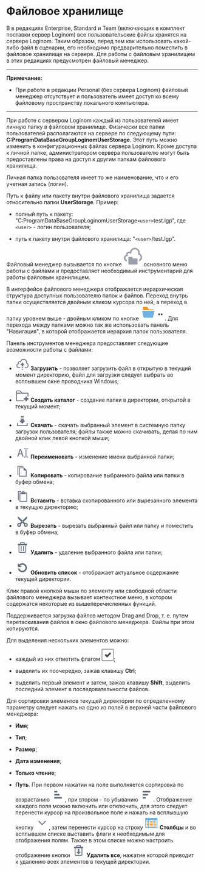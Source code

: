 # Файловое хранилище

В в редакциях Enterprise, Standard и Team (включающих в комплект поставки сервер Loginom) все пользовательские файлы хранятся на сервере Loginom. Таким образом, перед тем как использовать какой-либо файл в сценарии, его необходимо предварительно поместить в файловое хранилище на сервере. Для работы с файловым хранилищем в этих редакциях предусмотрен файловый менеджер.

--------

**Примечание:**


*  При работе в редакции Personal (без сервера Loginom) файловый менеджер отсутствует и пользователь имеет доступ ко всему файловому пространству локального компьютера.

----------

При работе с сервером Loginom каждый из пользователей имеет личную папку в файловом хранилище. Физически все папки пользователей располагаются на сервере по следующему пути: **C:ProgramDataBaseGroupLoginomUserStorage**. Этот путь можно изменить в конфигурационных файлах сервера Loginom.  Кроме доступа к личной папке, администратором сервера пользователю могут быть предоставлены права на доступ к другим папкам файлового хранилища.

Личная папка пользователя имеет то же наименование, что и его учетная запись (логин).

Путь к файлу или пакету внутри файлового хранилища задается относительно папки **UserStorage**. Пример:

*  полный путь к пакету: "C:ProgramDataBaseGroupLoginomUserStorage`<user>`test.lgp", где `<user>` - логин пользователя; 

*  путь к пакету внутри файлового хранилища: "`<user>`/test.lgp".

Файловый менеджер вызывается по кнопке ![](./media/app/icons/toolbar_18/file_manager.svg) основного меню работы с файлами и предоставляет необходимый инструментарий для работы файловым хранилищем.

В интерфейсе файлового менеджера отображается иерархическая структура доступных пользователю папок и файлов. Переход внутрь папки осуществляется двойным кликом курсора по ней, а переход в папку уровнем выше - двойным кликом по кнопке ![](./media/app/icons/toolbar_18/folder_up_button.svg). Для перехода между папками можно так же использовать панель "Навигация", в которой отображается иерархия папок пользователя.

Панель инструментов менеджера предоставляет следующие возможности работы с файлами:

*  ![](./media/app/icons/toolbar_18/file_manager_upload.svg) **Загрузить** - позволяет загрузить файл в открытую в текущий момент директорию, файл для загрузки следует выбрать во всплывшем окне проводника Windows;

*  ![](./media/app/icons/toolbar_18/file_manager_add_folder.svg) **Создать каталог** - создание папки в директории, открытой в текущий момент;

*  ![](./media/app/icons/toolbar_18/file_manager_download.svg) **Скачать** - скачать выбранный элемент в системную папку загрузок пользователя; файлы также можно скачивать, делая по ним двойной клик левой кнопкой мыши;

*  ![](./media/app/icons/toolbar_18/file_manager_rename.svg) **Переименовать** - изменение имени выбранной папки;

*  ![](./media/app/icons/toolbar_18/file_manager_copy.svg) **Копировать** - копирование выбранного файла или папки в буфер обмена;

*  ![](./media/app/icons/toolbar_18/file_manager_paste.svg) **Вставить** - вставка скопированного или вырезанного элемента в текущую директорию;

*  ![](./media/app/icons/toolbar_18/file_manager_cut.svg) **Вырезать** - вырезать выбранный файл или папку и поместить в буфер обмена;

*  ![](./media/app/icons/toolbar_18/toolbar_18_8.svg) **Удалить** - удаление выбранного файла или папки;

*  ![](./media/app/icons/toolbar_18/toolbar_18_13.svg) **Обновить список** - отображает актуальное содержание текущей директории.

Клик правой кнопкой мыши по элементу или свободной области файлового менеджера вызывает контекстное меню, в котором содержатся некоторые из вышеперечисленных функций.

Поддерживается загрузка файлов методом Drag and Drop, т. е. путем перетаскивания файлов в окно файлового менеджера. Файлы при этом копируются.

Для выделения нескольких элементов можно:

*  каждый из них отметить флагом ![](./media/app/icons/toolbar_18/checked.svg);

*  выделить их поочередно, зажав клавишу **Ctrl**;

*  выделить первый элемент и затем, зажав клавишу **Shift**, выделить последний элемент в последовательности файлов. 

Для сортировки элементов текущей директории по определенному параметру следует нажать на одно из полей в верхней части файлового менеджера:

*  **Имя**;

*  **Тип**;

*  **Размер**;

*  **Дата изменения**;

*  **Только чтение**;

*  **Путь**.
При первом нажатии на поле выполняется сортировка по возрастанию ![](./media/app/icons/toolbar_18/toolbar_18_155.svg), при втором - по убыванию ![](./media/app/icons/toolbar_18/toolbar_18_154.svg).
Отображение каждого поля можно включить или отключить, для этого следует перенести курсор на произвольное поле и нажать на всплывшую кнопку ![](./media/beginning/scenario/refresh_list.svg), затем перенести курсор на строку ![](./media/app/icons/toolbar_18/columns.svg) **Столбцы** и во всплывшем списке выставить флаги к необходимым для отображения полям. Также в этом списке можно настроить отображение кнопки ![](./media/app/icons/toolbar_18/toolbar_18_127.svg) **Удалить все**, нажатие которой приводит к удалению всех элементов в текущей директории.



